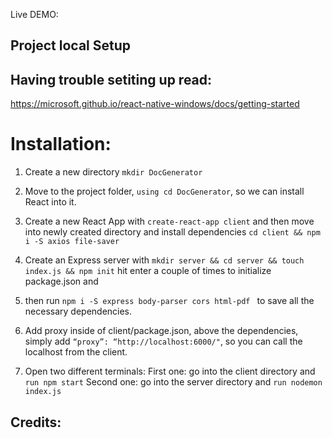 Live DEMO: 


## Project local Setup 

## Having trouble setiting up read:
https://microsoft.github.io/react-native-windows/docs/getting-started

# Installation:
1. Create a new directory
```mkdir DocGenerator```

2. Move to the project folder, ```using cd DocGenerator```, so we can install React into it.

3. Create a new React App with ```create-react-app client``` and then move into newly created directory and install dependencies ```cd client && npm i -S axios file-saver```

4. Create an Express server with ```mkdir server && cd server && touch index.js && npm init``` hit enter a couple of times to initialize package.json and 

5. then run ```npm i -S express body-parser cors html-pdf ``` to save all the necessary dependencies.

6. Add proxy inside of client/package.json, above the dependencies, simply add ```“proxy”: “http://localhost:6000/"```, so you can call the localhost from the client.

7. Open two different terminals:
First one: go into the client directory and ```run npm start```
Second one: go into the server directory and ```run nodemon index.js```



## Credits:
<script src="https://gist.github.com/adrianhajdin/ca4b094f65d244edba20a83db8d1da30.js"></script>

